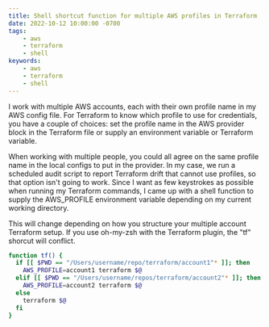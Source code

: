 ```yaml
---
title: Shell shortcut function for multiple AWS profiles in Terraform
date: 2022-10-12 10:00:00 -0700
tags:
    - aws
    - terraform
    - shell
keywords:
    - aws
    - terraform
    - shell
---
```


I work with multiple AWS accounts, each with their own profile name in my AWS config file. For Terraform to know which profile to use for credentials, you have a couple of choices: set the profile name in the AWS provider block in the Terraform file or supply an environment variable or Terraform variable.

When working with multiple people, you could all agree on the same profile name in the local configs to put in the provider. In my case, we run a scheduled audit script to report Terraform drift that cannot use profiles, so that option isn't going to work. Since I want as few keystrokes as possible when running my Terraform commands, I came up with a shell function to supply the AWS_PROFILE environment variable depending on my current working directory.

This will change depending on how you structure your multiple account Terraform setup. If you use oh-my-zsh with the Terraform plugin, the "tf" shorcut will conflict.

```bash
function tf() {
  if [[ $PWD == "/Users/username/repo/terraform/account1"* ]]; then
    AWS_PROFILE=account1 terraform $@
  elif [[ $PWD == "/Users/username/repos/terraform/account2"* ]]; then
    AWS_PROFILE=account2 terraform $@
  else
    terraform $@
  fi
}
```
